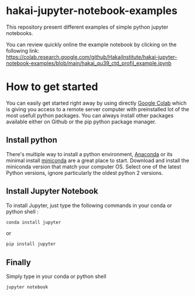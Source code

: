 # hakai-jupyter-notebook-examples
This repository present different examples of simple python jupyter notebooks.

You can review quickly online the example notebook by clicking on the following link:
https://colab.research.google.com/github/HakaiInstitute/hakai-jupyter-notebook-examples/blob/main/hakai_qu39_ctd_profil_example.ipynb

# How to get started
You can easily get started right away by using directly [Google Colab](https://colab.research.google.com/) which is giving you access to a remote server computer with preinstalled lot of the most usefull python packages. You can always install other packages available either on Github or the pip python package manager.

## Install python 
There's multiple way to install a python environment, [Anaconda](https://www.anaconda.com/products/individual) or its minimal install [miniconda](https://docs.conda.io/en/latest/miniconda.html) are a great place to start. Download and install the miniconda version that match your computer OS. Select one of the latest Python versions, ignore particularly the oldest python 2 versions.

## Install Jupyter Notebook
To install Jupyter, just type the following commands in your conda or python shell :
```python
conda install jupyter
```
or
```python
pip install jupyter
```

## Finally
Simply type in your conda or python shell
```python
jupyter notebook
```
